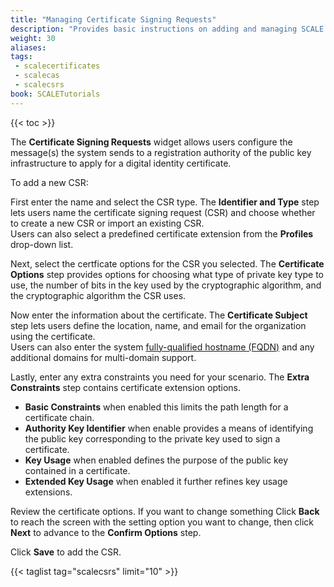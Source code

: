 ```yaml
---
title: "Managing Certificate Signing Requests"
description: "Provides basic instructions on adding and managing SCALE certificate signing requests (CSRs)."
weight: 30
aliases:
tags:
 - scalecertificates
 - scalecas
 - scalecsrs
book: SCALETutorials
---
```


{{< toc >}}


The **Certificate Signing Requests** widget allows users configure the message(s) the system sends to a registration authority of the public key infrastructure to apply for a digital identity certificate. 

To add a new CSR:

First enter the name and select the CSR type. 
The **Identifier and Type** step lets users name the certificate signing request (CSR) and choose whether to create a new CSR or import an existing CSR.     
Users can also select a predefined certificate extension from the **Profiles** drop-down list.

Next, select the certficate options for the CSR you selected. 
The **Certificate Options** step provides options for choosing what type of private key type to use, the number of bits in the key used by the cryptographic algorithm, and the cryptographic algorithm the CSR uses.

Now enter the information about the certificate. 
The **Certificate Subject** step lets users define the location, name, and email for the organization using the certificate.    
Users can also enter the system [fully-qualified hostname (FQDN)](https://kb.iu.edu/d/aiuv) and any additional domains for multi-domain support.

Lastly, enter any extra constraints you need for your scenario. 
The **Extra Constraints** step contains certificate extension options.

* **Basic Constraints** when enabled this limits the path length for a certificate chain.
* **Authority Key Identifier** when enable provides a means of identifying the public key corresponding to the private key used to sign a certificate.
* **Key Usage** when enabled defines the purpose of the public key contained in a certificate.
* **Extended Key Usage** when enabled it further refines key usage extensions.

Review the certificate options. If you want to change something Click **Back** to reach the screen with the setting option you want to change, then click **Next** to advance to the **Confirm Options** step.

Click **Save** to add the CSR.

{{< taglist tag="scalecsrs" limit="10" >}}